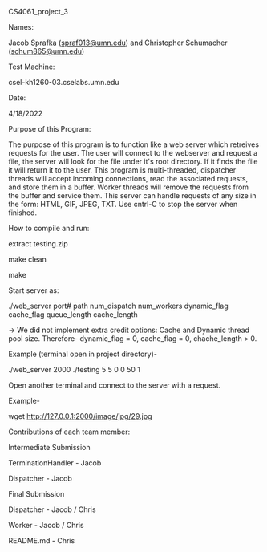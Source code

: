 CS4061_project_3

Names:

Jacob Sprafka (spraf013@umn.edu) and Christopher Schumacher (schum865@umn.edu)

Test Machine:

csel-kh1260-03.cselabs.umn.edu

Date:

4/18/2022

Purpose of this Program:

The purpose of this program is to function like a web server which retreives requests for the user. The user will connect to the webserver and request a file, the server will look for the file under it's root directory. If it finds the file it will return it to the user. This program is multi-threaded, dispatcher threads will accept incoming connections, read the associated requests, and store them in a buffer. Worker threads will remove the requests from the buffer and service them. This server can handle requests of any size in the form: HTML, GIF, JPEG, TXT. Use cntrl-C to stop the server when finished.

How to compile and run:

extract testing.zip

make clean

make

Start server as: 

./web_server port# path num_dispatch num_workers dynamic_flag cache_flag queue_length cache_length

-> We did not implement extra credit options: Cache and Dynamic thread pool size. Therefore- dynamic_flag = 0, cache_flag = 0, chache_length > 0.

Example (terminal open in project directory)- 

./web_server 2000 ./testing 5 5 0 0 50 1

Open another terminal and connect to the server with a request.

Example- 

wget http://127.0.0.1:2000/image/jpg/29.jpg

Contributions of each team member:

Intermediate Submission

TerminationHandler - Jacob

Dispatcher - Jacob

Final Submission

Dispatcher - Jacob / Chris 

Worker - Jacob / Chris

README.md - Chris
